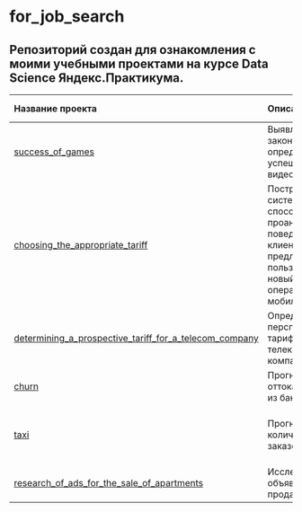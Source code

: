 # for_job_search
## Репозиторий создан для ознакомления с моими учебными проектами на курсе Data Science Яндекс.Практикума.

|Название проекта|Описание|Используемые библиотеки|
|:---|:---|:---|
|[success_of_games](success_of_games)|Выявление закономерностей, определяющих успешность видеоигр.|*pandas, numpy, math, matplotlib, scipy, seaborn*|
|[choosing_the_appropriate_tariff](choosing_the_appropriate_tariff)|Построение системы, способную проанализировать поведение клиентов и предложить пользователям новый тариф оператора мобильной связи.|*pandas, numpy, matplotlib, scikit-learn*|
|[determining_a_prospective_tariff_for_a_telecom_company](determining_a_prospective_tariff_for_a_telecom_company.ipynb)|Определение перспективного тарифа для телеком компании.|*pandas, numpy, matplotlib, scipy, math*|
|[churn](churn.ipynb)|Прогнозирование оттока клиентов из банка.|*pandas, numpy, matplotlib, sklearn*|
|[taxi](taxi.ipynb)|Прогнозирование количества заказов такси.|*pandas, numpy, matplotlib, sklearn, time, catboost, lightgbm*|
|[research_of_ads_for_the_sale_of_apartments](research_of_ads_for_the_sale_of_apartments.ipynb)|Исследование объявлений о продаже квартир.|*pandas, matplotlib*|
